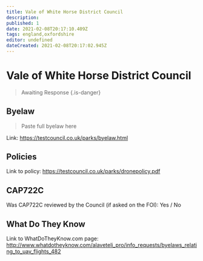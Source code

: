 ```yaml
---
title: Vale of White Horse District Council
description:
published: 1
date: 2021-02-08T20:17:10.409Z
tags: england,oxfordshire
editor: undefined
dateCreated: 2021-02-08T20:17:02.945Z
---
```


# Vale of White Horse District Council
>  Awaiting Response
> {.is-danger}

## Byelaw
> Paste full byelaw here

Link:
https://testcouncil.co.uk/parks/byelaw.html

## Policies
Link to policy:
https://testcouncil.co.uk/parks/dronepolicy.pdf

## CAP722C

Was CAP722C reviewed by the Council (if asked on the FOI): Yes / No

## What Do They Know

Link to WhatDoTheyKnow.com page:
http://www.whatdotheyknow.com/alaveteli_pro/info_requests/byelaws_relating_to_uav_flights_482

